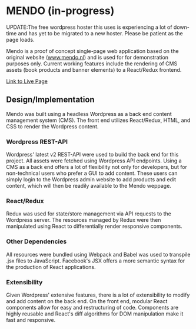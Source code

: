# MENDO (in-progress)

UPDATE:The free wordpress hoster this uses is experiencing a lot of down-time and has yet to be migrated to a new hoster. Please be patient as the page loads.

Mendo is a proof of concept single-page web application based on the original website (www.mendo.nl) and is used for for demonstration purposes only. Current working features include the rendering of CMS assets (book products and banner elements) to a React/Redux frontend.

[Link to Live Page](http://www.kevin-dam.co/MENDO)

## Design/Implementation

Mendo was built using a headless Wordpress as a back end content management system (CMS). The front end utilizes React/Redux, HTML, and CSS to render the Wordpress content.

### Wordpress REST-API

Wordpress' latest v2 REST-API were used to build the back end for this project. All assets were fetched using Wordpress API endpoints. Using a CMS as a back end offers a lot of flexibility not only for developers, but for non-technical users who prefer a GUI to add content. These users can simply login to the Wordpress admin website to add products and edit content, which will then be readily available to the Mendo weppage.

### React/Redux

Redux was used for state/store management via API requests to the Wordpress server. The resources managed by Redux were then manipulated using React to differentially render responsive components.

### Other Dependencies

All resources were bundled using Webpack and Babel was used to transpile .jsx files to JavaScript. Facebook's JSX offers a more semantic syntax for the production of React applications.

### Extensibility

Given Wordpress' extensive features, there is a lot of extensibility to modify and add content on the back end. On the front end, modular React components allow for easy and restructuring of code. Components are highly reusable and React's diff algorithms for DOM manipulation make it fast and responsive.
